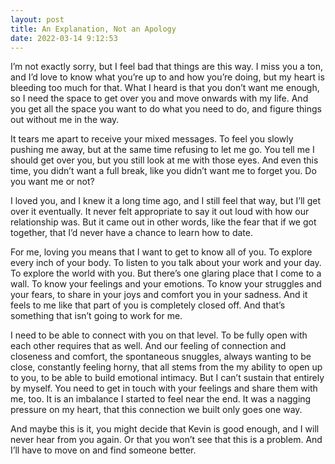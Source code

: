 ```yaml
---
layout: post
title: An Explanation, Not an Apology
date: 2022-03-14 9:12:53
---
```


I’m not exactly sorry, but I feel bad that things are this way. I miss you a ton, and I’d love to know what you’re up to and how you’re doing, but my heart is bleeding too much for that. What I heard is that you don’t want me enough, so I need the space to get over you and move onwards with my life. And you get all the space you want to do what you need to do, and figure things out without me in the way.

It tears me apart to receive your mixed messages. To feel you slowly pushing me away, but at the same time refusing to let me go. You tell me I should get over you, but you still look at me with those eyes. And even this time, you didn’t want a full break, like you didn’t want me to forget you. Do you want me or not?

I loved you, and I knew it a long time ago, and I still feel that way, but I’ll get over it eventually. It never felt appropriate to say it out loud with how our relationship was. But it came out in other words, like the fear that if we got together, that I’d never have a chance to learn how to date.

For me, loving you means that I want to get to know all of you. To explore every inch of your body. To listen to you talk about your work and your day. To explore the world with you. But there’s one glaring place that I come to a wall. To know your feelings and your emotions. To know your struggles and your fears, to share in your joys and comfort you in your sadness. And it feels to me like that part of you is completely closed off. And that’s something that isn’t going to work for me.

I need to be able to connect with you on that level. To be fully open with each other requires that as well. And our feeling of connection and closeness and comfort, the spontaneous snuggles, always wanting to be close, constantly feeling horny, that all stems from the my ability to open up to you, to be able to build emotional intimacy. But I can’t sustain that entirely by myself. You need to get in touch with your feelings and share them with me, too. It is an imbalance I started to feel near the end. It was a nagging pressure on my heart, that this connection we built only goes one way.

And maybe this is it, you might decide that Kevin is good enough, and I will never hear from you again. Or that you won’t see that this is a problem. And I’ll have to move on and find someone better. 